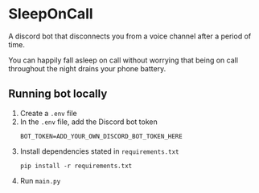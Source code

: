 # SleepOnCall
A discord bot that disconnects you from a voice channel after a period of time.

You can happily fall asleep on call without worrying that being on call throughout the night drains your phone battery.

## Running bot locally
1. Create a `.env` file
2. In the `.env` file, add the Discord bot token
   ```
   BOT_TOKEN=ADD_YOUR_OWN_DISCORD_BOT_TOKEN_HERE
   ```
3. Install dependencies stated in `requirements.txt`
   ```
   pip install -r requirements.txt
   ```
4. Run `main.py`